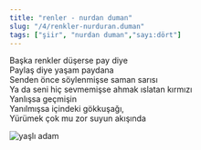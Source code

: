 ```yaml
---
title: "renler - nurdan duman"
slug: "/4/renkler-nurduran.duman"
tags: ["şiir", "nurdan duman","sayı:dört"]
---
```

Başka renkler düşerse pay diye  
Paylaş diye yaşam paydana\
Senden önce söylenmişse saman sarısı\
Ya da seni hiç sevmemişse ahmak ıslatan kırmızı\
Yanlışsa geçmişin\
Yanılmışsa içindeki gökkuşağı,\
Yürümek çok mu zor suyun akışında

![yaşlı adam](/img/4.18.jpg)